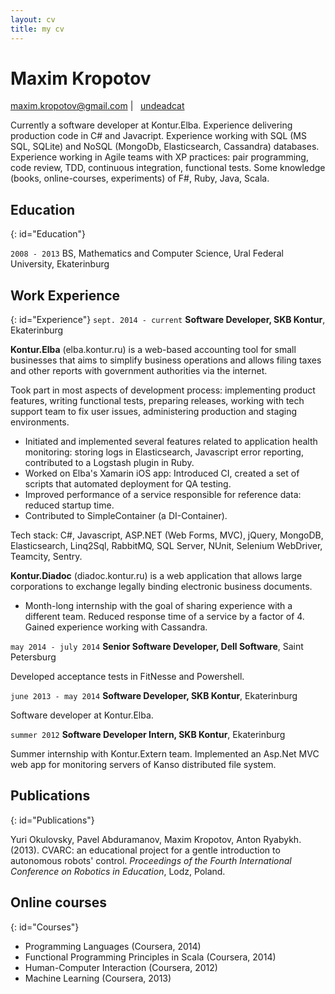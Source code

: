 ```yaml
---
layout: cv
title: my cv
---
```

<!--
TODO: date ranges contain unicode nbsp (option + space)
-->

# Maxim Kropotov

<p id="contacts">
<a href="maxim.kropotov@gmail.com">maxim.kropotov@gmail.com</a>
| <span id="githublogo">&nbsp;</span> <a href="https://github.com/undeadcat">undeadcat</a>
</p>

Currently a software developer at Kontur.Elba. Experience delivering production code in C# and Javacript. Experience working with SQL (MS SQL, SQLite) and NoSQL (MongoDb, Elasticsearch, Cassandra) databases. Experience working in Agile teams with XP practices: pair programming, code review, TDD, continuous integration, functional tests. Some knowledge (books, online-courses, experiments) of F#, Ruby, Java, Scala.

## Education
{: id="Education"}

`2008 - 2013`
BS, Mathematics and Computer Science, Ural Federal University, Ekaterinburg

## Work Experience
{: id="Experience"}
`sept. 2014 - current`
__Software Developer, SKB Kontur__, Ekaterinburg

__Kontur.Elba__ (elba.kontur.ru) is a web-based accounting tool for small businesses that aims to simplify business operations and allows filing taxes and other reports with government authorities via the internet.

Took part in most aspects of development process: implementing product features, writing functional tests, preparing releases, working with tech support team to fix user issues, administering production and staging environments.

- Initiated and implemented several features related to application health monitoring: storing logs in Elasticsearch, Javascript error reporting, contributed to a Logstash plugin in Ruby.
- Worked on Elba's Xamarin iOS app: Introduced CI, created a set of scripts that automated deployment for QA testing. 
- Improved performance of a service responsible for reference data: reduced startup time.
- Contributed to SimpleContainer (a DI-Container).

<!-- service reload???? -->
Tech stack: C#, Javascript, ASP.NET (Web Forms, MVC), jQuery, MongoDB, Elasticsearch, Linq2Sql, RabbitMQ, SQL Server, NUnit, Selenium WebDriver, Teamcity, Sentry.  

__Kontur.Diadoc__ (diadoc.kontur.ru) is a web application that allows large corporations to exchange legally binding electronic business documents.

- Month-long internship with the goal of sharing experience with a different team. Reduced response time of a service by a factor of 4. Gained experience working with Cassandra.

`may 2014 - july 2014` __Senior Software Developer, Dell Software__, Saint Petersburg

Developed acceptance tests in FitNesse and Powershell.

`june 2013 - may 2014`  __Software Developer, SKB Kontur__, Ekaterinburg

Software developer at Kontur.Elba.

`summer 2012` __Software Developer Intern, SKB Kontur__, Ekaterinburg

Summer internship with Kontur.Extern team. Implemented an Asp.Net MVC web app for monitoring servers of Kanso distributed file system.

## Publications
{: id="Publications"}

Yuri Okulovsky, Pavel Abduramanov, Maxim Kropotov, Anton Ryabykh. (2013).
CVARC: an educational project for a gentle introduction to autonomous robots' control. 
_Proceedings of the Fourth International Conference on Robotics in Education_, Lodz, Poland.

## Online courses
{: id="Courses"}
- Programming Languages (Coursera, 2014) 
- Functional Programming Principles in Scala (Coursera, 2014) 
- Human-Computer Interaction (Coursera, 2012)
- Machine Learning (Coursera, 2013)
